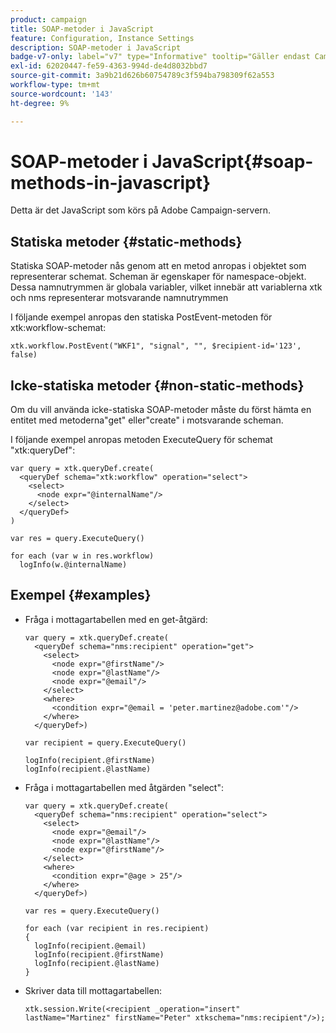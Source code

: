 ```yaml
---
product: campaign
title: SOAP-metoder i JavaScript
feature: Configuration, Instance Settings
description: SOAP-metoder i JavaScript
badge-v7-only: label="v7" type="Informative" tooltip="Gäller endast Campaign Classic v7"
exl-id: 62020447-fe59-4363-994d-de4d8032bbd7
source-git-commit: 3a9b21d626b60754789c3f594ba798309f62a553
workflow-type: tm+mt
source-wordcount: '143'
ht-degree: 9%

---
```


# SOAP-metoder i JavaScript{#soap-methods-in-javascript}

Detta är det JavaScript som körs på Adobe Campaign-servern.

## Statiska metoder {#static-methods}

Statiska SOAP-metoder nås genom att en metod anropas i objektet som representerar schemat. Scheman är egenskaper för namespace-objekt. Dessa namnutrymmen är globala variabler, vilket innebär att variablerna xtk och nms representerar motsvarande namnutrymmen

I följande exempel anropas den statiska PostEvent-metoden för xtk:workflow-schemat:

```
xtk.workflow.PostEvent("WKF1", "signal", "", $recipient-id='123', false) 
```

## Icke-statiska metoder {#non-static-methods}

Om du vill använda icke-statiska SOAP-metoder måste du först hämta en entitet med metoderna&quot;get&quot; eller&quot;create&quot; i motsvarande scheman.

I följande exempel anropas metoden ExecuteQuery för schemat &quot;xtk:queryDef&quot;:

```
var query = xtk.queryDef.create(
  <queryDef schema="xtk:workflow" operation="select">
    <select>
      <node expr="@internalName"/>
    </select>
  </queryDef>
)

var res = query.ExecuteQuery()

for each (var w in res.workflow) 
  logInfo(w.@internalName)
```

## Exempel {#examples}

* Fråga i mottagartabellen med en get-åtgärd:

  ```
  var query = xtk.queryDef.create(  
    <queryDef schema="nms:recipient" operation="get">    
      <select>      
        <node expr="@firstName"/>      
        <node expr="@lastName"/>      
        <node expr="@email"/>    
      </select>    
      <where>      
        <condition expr="@email = 'peter.martinez@adobe.com'"/>    
      </where>  
    </queryDef>)
  
  var recipient = query.ExecuteQuery()
  
  logInfo(recipient.@firstName)
  logInfo(recipient.@lastName)
  ```

* Fråga i mottagartabellen med åtgärden &quot;select&quot;:

  ```
  var query = xtk.queryDef.create(  
    <queryDef schema="nms:recipient" operation="select">    
      <select>      
        <node expr="@email"/>      
        <node expr="@lastName"/>      
        <node expr="@firstName"/>    
      </select>    
      <where>      
        <condition expr="@age > 25"/>    
      </where>    
    </queryDef>)
  
  var res = query.ExecuteQuery()
  
  for each (var recipient in res.recipient) 
  {  
    logInfo(recipient.@email)  
    logInfo(recipient.@firstName)  
    logInfo(recipient.@lastName)
  }
  ```

* Skriver data till mottagartabellen:

  ```
  xtk.session.Write(<recipient _operation="insert" lastName="Martinez" firstName="Peter" xtkschema="nms:recipient"/>);
  ```
